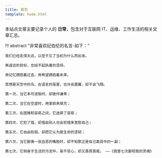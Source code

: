 ```yaml
---
title: 首页
template: home.html
---
```


<!--center><font  color= #518FC1 size=6 class="ml3">循此苦旅，以达星辰</font></center-->

<script src="https://cdnjs.cloudflare.com/ajax/libs/animejs/2.0.2/anime.min.js"></script>


本站点文章主要记录个人的 **日常**，包含对于互联网 IT、运维、工作生活的相关文章汇总。

<div id="rcorners">
    <body>
      <font color="#4351AF">
        <p class="p1"></p>
<script defer>
    //格式：2020年04月12日 10:20:00 星期二
    function format(newDate) {
        var day = newDate.getDay();
        var y = newDate.getFullYear();
        var m =
            newDate.getMonth() + 1 < 10
                ? "0" + (newDate.getMonth() + 1)
                : newDate.getMonth() + 1;
        var d =
            newDate.getDate() < 10 ? "0" + newDate.getDate() : newDate.getDate();
        var h =
            newDate.getHours() < 10 ? "0" + newDate.getHours() : newDate.getHours();
        var min =
            newDate.getMinutes() < 10
                ? "0" + newDate.getMinutes()
                : newDate.getMinutes();
        var s =
            newDate.getSeconds() < 10
                ? "0" + newDate.getSeconds()
                : newDate.getSeconds();
        var dict = {
            1: "一",
            2: "二",
            3: "三",
            4: "四",
            5: "五",
            6: "六",
            0: "天",
        };
        //var week=["日","一","二","三","四","五","六"]
        return (
            y +
            "年" +
            m +
            "月" +
            d +
            "日" +
            " " +
            h +
            ":" +
            min +
            ":" +
            s +
            " 星期" +
            dict[day]
        );
    }
    var timerId = setInterval(function () {
        var newDate = new Date();
        var p1 = document.querySelector(".p1");
        if (p1) {
            p1.textContent = format(newDate);
        }
    }, 1000);
</script>
      </font>
    </body>
  </div>





!!! abstract "非常喜欢纪伯伦的名言-如下："

    我们已经走得太远，以至于忘了当初为什么而出发。
    
    再遥远的目标，也经不起执着的坚持。
    
    用记忆拥抱着过去，用希望拥抱着未来。
    
    思想是天空中的鸟，在语言的笼里，也许会展翼，却不会飞翔。
    
    第一次，当它本可进取时，却故作谦卑；
    
    第二次，当它在空虚时，用爱欲来填充；
    
    第三次，在困难和容易之间，它选择了容易；
    
    第四次，它犯了错，却借由别人也会犯错来宽慰自己；
    
    第五次，它自由软弱，却把它认为是生命的坚韧；
    
    第六次，当它鄙夷一张丑恶的嘴脸时，却不知那正是自己面具中的一副；
    
    第七次，它侧身于生活的污泥中，虽不甘心，却又畏首畏尾。 ——《我曾七次鄙视我的灵魂》


